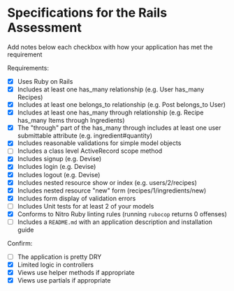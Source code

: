 # Specifications for the Rails Assessment

Add notes below each checkbox with how your application has met the requirement

Requirements:
- [x] Uses Ruby on Rails
- [x] Includes at least one has_many relationship (e.g. User has_many Recipes)
- [x] Includes at least one belongs_to relationship (e.g. Post belongs_to User)
- [x] Includes at least one has_many through relationship (e.g. Recipe has_many Items through Ingredients)
- [x] The "through" part of the has_many through includes at least one user submittable attribute (e.g. ingredient#quantity)
- [X] Includes reasonable validations for simple model objects
- [ ] Includes a class level ActiveRecord scope method
- [X] Includes signup (e.g. Devise)
- [X] Includes login (e.g. Devise)
- [X] Includes logout (e.g. Devise)
- [X] Includes nested resource show or index (e.g. users/2/recipes)
- [X] Includes nested resource "new" form (recipes/1/ingredients/new)
- [X] Includes form display of validation errors
- [ ] Includes Unit tests for at least 2 of your models
- [X] Conforms to Nitro Ruby linting rules (running `rubocop` returns 0 offenses)
- [ ] Includes a `README.md` with an application description and installation guide

Confirm:
- [ ] The application is pretty DRY
- [X] Limited logic in controllers
- [X] Views use helper methods if appropriate
- [X] Views use partials if appropriate
